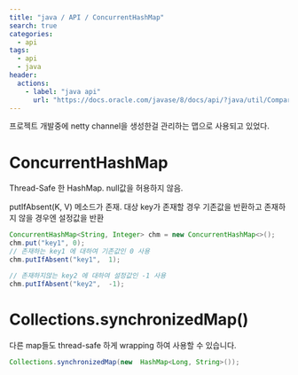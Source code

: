 ```yaml
---
title: "java / API / ConcurrentHashMap"
search: true
categories: 
  - api
tags: 
  - api
  - java
header:  
  actions:
    - label: "java api"
      url: "https://docs.oracle.com/javase/8/docs/api/?java/util/Comparator.html"
---
```


프로젝트 개발중에 netty channel을 생성한걸 관리하는 맵으로 사용되고 있었다. 

# ConcurrentHashMap
Thread-Safe 한 HashMap. null값을 허용하지 않음.

putIfAbsent(K,  V) 메소드가 존재. 대상 key가 존재할 경우 기존값을 반환하고 존재하지 않을 경우엔 설정값을 반환 
```java
ConcurrentHashMap<String, Integer> chm = new ConcurrentHashMap<>();
chm.put("key1", 0);
// 존재하는 key1 에 대하여 기존값인 0 사용
chm.putIfAbsent("key1",  1);

// 존재하지않는 key2 에 대하여 설정값인 -1 사용
chm.putIfAbsent("key2",  -1);
```

# Collections.synchronizedMap()
다른 map들도 thread-safe 하게 wrapping 하여 사용할 수 있습니다.
```java
Collections.synchronizedMap(new  HashMap<Long, String>());  
```

<!--stackedit_data:
eyJoaXN0b3J5IjpbLTgxMjc4MTExMiw5Mjk4MzE4NTcsLTEwMD
U4NTEsLTk5NjEyMjk0NCwxMDQ5MTI5MSwtMjA4NTY4Nzg2NF19

-->